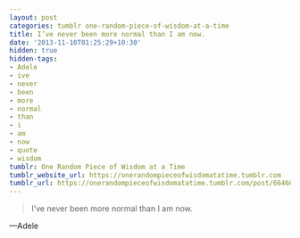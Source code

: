 ```yaml
---
layout: post
categories: tumblr one-random-piece-of-wisdom-at-a-time
title: I’ve never been more normal than I am now.
date: '2013-11-10T01:25:29+10:30'
hidden: true
hidden-tags:
- Adele
- ive
- never
- been
- more
- normal
- than
- i
- am
- now
- quote
- wisdom
tumblr: One Random Piece of Wisdom at a Time
tumblr_website_url: https://onerandompieceofwisdomatatime.tumblr.com
tumblr_url: https://onerandompieceofwisdomatatime.tumblr.com/post/66466913744/ive-never-been-more-normal-than-i-am-now
---
```

> I’ve never been more normal than I am now.

—Adele
